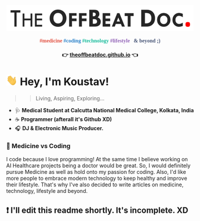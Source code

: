 

<!--


Here are some ideas to get you started:

- 🔭 I’m currently working on ...
- 🌱 I’m currently learning ...
- 👯 I’m looking to collaborate on ...
- 🤔 I’m looking for help with ...
- 💬 Ask me about ...
- 📫 How to reach me: ...
- 😄 Pronouns: ...
- ⚡ Fun fact: ...
-->



<div align="center">

![The OffBeat Doc](assets/logo-red-black.png)

<span style='font-size: 14px; font-family: "Lucida Console"; color: rgb(226, 80, 65); font-weight: bold;'>#</span><span style="font-size: 14px;"><span style='font-family: "Lucida Console"; color: rgb(226, 80, 65); font-weight: bold;'>medicine</span><span style='font-family: "Lucida Console"; color: rgb(226, 80, 65);'>&nbsp;</span><span style='font-family: "Lucida Console"; color: rgb(44, 130, 201); font-weight: bold;'>#coding&nbsp;</span><span style='font-family: "Lucida Console"; color: rgb(26, 188, 156); font-weight: bold;'>#technology&nbsp;</span><span style='font-family: "Lucida Console"; color: rgb(147, 101, 184); font-weight: bold;'>#lifestyle</span><span style="font-family: Calibri; color: black;">&nbsp;&nbsp;&nbsp;</span><span style='font-family: "Lucida Console"; color: rgb(71, 85, 119); font-weight: bold;'>&amp;&nbsp;beyond&nbsp;</span></span><span style='font-size: 14px; font-family: "Lucida Console"; color: rgb(71, 85, 119); font-weight: bold;'>;)</span>

#### 👉 [theoffbeatdoc.github.io](https://theoffbeatdoc.github.io) 👈

</div>

<!--p style="align:centre"><img src="assets/logo-red-black.png" width="600px"></p-->
<h1><img src="assets/Hi.gif" width="30px"> Hey, I'm Koustav!</h1>

>>Living, Aspiring, Exploring...

  - 🩺 **Medical Student at Calcutta National Medical College, Kolkata, India**
  - ☕ **Programmer (afterall it's Github XD)**
  - 🎧 **DJ & Electronic Music Producer.**

### 🤔 Medicine vs Coding
I code because I love programming! At the same time I believe working on AI Healthcare projects being a doctor would be great. So, I would definitely pursue Medicine as well as hold onto my passion for coding. Also, I'd like more people to embrace modern technology to keep healthy and improve their lifestyle. That's why I've also decided to write articles on medicine, technology, lifestyle and beyond.

## ❗ I'll edit this readme shortly. It's incomplete. XD